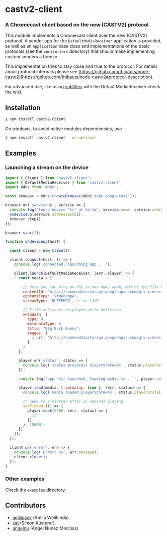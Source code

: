 castv2-client
=============
### A Chromecast client based on the new (CASTV2) protocol

This module implements a Chromecast client over the new (CASTV2) protocol. A sender app for the `DefaultMediaReceiver` application is provided, as well as an `Application` base class and implementations of the basic protocols (see the `controllers` directory) that should make implementing custom senders a breeze.

This implementation tries to stay close and true to the protocol. For details about protocol internals please see [https://github.com/thibauts/node-castv2](https://github.com/thibauts/node-castv2#protocol-description). 

For advanced use, like using [subtitles](https://github.com/thibauts/node-castv2-client/wiki/How-to-use-subtitles-with-the-DefaultMediaReceiver-app) with the DefaultMediaReceiver check the [wiki](https://github.com/thibauts/node-castv2-client/wiki).

Installation
------------

``` bash
$ npm install castv2-client
```

On windows, to avoid native modules dependencies, use

``` bash
$ npm install castv2-client --no-optional
```

Examples
--------

### Launching a stream on the device

```javascript
import { Client } from 'castv2-client';
import { DefaultMediaReceiver } from 'castv2-client';
import mdns from 'mdns';

const browser = mdns.createBrowser(mdns.tcp('googlecast'));

browser.on('serviceUp', service => {
  console.log('found device "%s" at %s:%d', service.name, service.addresses[0], service.port);
  ondeviceup(service.addresses[0]);
  browser.stop();
});

browser.start();

function ondeviceup(host) {

  const client = new Client();

  client.connect(host, () => {
    console.log('connected, launching app ...');

    client.launch(DefaultMediaReceiver, (err, player) => {
      const media = {

      	// Here you can plug an URL to any mp4, webm, mp3 or jpg file with the proper contentType.
        contentId: 'http://commondatastorage.googleapis.com/gtv-videos-bucket/big_buck_bunny_1080p.mp4',
        contentType: 'video/mp4',
        streamType: 'BUFFERED', // or LIVE

        // Title and cover displayed while buffering
        metadata: {
          type: 0,
          metadataType: 0,
          title: "Big Buck Bunny", 
          images: [
            { url: 'http://commondatastorage.googleapis.com/gtv-videos-bucket/sample/images/BigBuckBunny.jpg' }
          ]
        }        
      };

      player.on('status', status => {
        console.log('status broadcast playerState=%s', status.playerState);
      });

      console.log('app "%s" launched, loading media %s ...', player.session.displayName, media.contentId);

      player.load(media, { autoplay: true }, (err, status) => {
        console.log('media loaded playerState=%s', status.playerState);

        // Seek to 2 minutes after 15 seconds playing.
        setTimeout(() => {
          player.seek(2*60, (err, status) => {
            //
          });
        }, 15000);
      });
    });    
  });

  client.on('error', err => {
    console.log('Error: %s', err.message);
    client.close();
  });
}
```

### Other examples

Check the `examples` directory.


Contributors
------------

* [amilajack](https://github.com/amilajack) (Amila Welihinda)
* [xat](https://github.com/xat) (Simon Kusterer)
* [angelnu](https://github.com/angelnu) (Angel Nunez Mencias)
